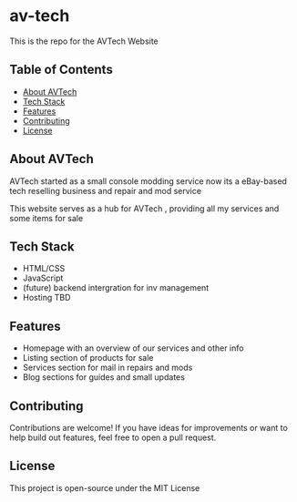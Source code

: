 # av-tech

This is the repo for the AVTech Website

## Table of Contents
- [About AVTech](#about-avtech)
- [Tech Stack](#tech-stack)
- [Features](#features)
- [Contributing](#contributing)
- [License](#license)

## About AVTech
AVTech started as a small console modding service now its a eBay-based tech reselling business and repair and mod service

This website serves as a hub for AVTech , providing all my services and some items for sale

## Tech Stack
- HTML/CSS
- JavaScript
- (future) backend intergration for inv management
- Hosting TBD

## Features
- Homepage with an overview of our services and other info
- Listing section of products for sale
- Services section for mail in repairs and mods
- Blog sections for guides and small updates

## Contributing
Contributions are welcome! If you have ideas for improvements or want to help build out features, feel free to open a pull request.

## License
This project is open-source under the MIT License



